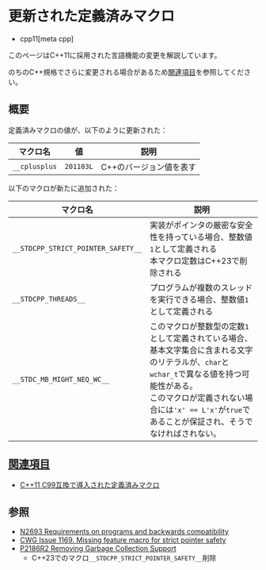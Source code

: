 # 更新された定義済みマクロ
* cpp11[meta cpp]

<!-- start lang caution -->

このページはC++11に採用された言語機能の変更を解説しています。

のちのC++規格でさらに変更される場合があるため[関連項目](#relative_page)を参照してください。

<!-- last lang caution -->

## 概要

定義済みマクロの値が、以下のように更新された：

| マクロ名      | 値        | 説明                    |
|---------------|-----------|-------------------------|
| `__cplusplus` | `201103L` | C++のバージョン値を表す |


以下のマクロが新たに追加された：

| マクロ名      | 説明                    |
|---------------|-------------------------|
| `__STDCPP_STRICT_POINTER_SAFETY__` | 実装がポインタの厳密な安全性を持っている場合、整数値`1`として定義される<br/>本マクロ定数はC++23で削除される |
| `__STDCPP_THREADS__` | プログラムが複数のスレッドを実行できる場合、整数値`1`として定義される |
| `__STDC_MB_MIGHT_NEQ_WC__` | このマクロが整数型の定数`1`として定義されている場合、基本文字集合に含まれる文字のリテラルが、`char`と`wchar_t`で異なる値を持つ可能性がある。<br/>このマクロが定義されない場合には`'x' == L'x'`が`true`であることが保証され、そうでなければされない。 |


## <a id="relative-page" href="#relative-page">関連項目</a>
- [C++11 C99互換で導入された定義済みマクロ](c99_predefined_macros.md)


## 参照
- [N2693 Requirements on programs and backwards compatibility](http://www.open-std.org/jtc1/sc22/wg21/docs/papers/2008/n2693.html)
- [CWG Issue 1169. Missing feature macro for strict pointer safety](http://www.open-std.org/jtc1/sc22/wg21/docs/cwg_defects.html#1169)
- [P2186R2 Removing Garbage Collection Support](https://www.open-std.org/jtc1/sc22/wg21/docs/papers/2021/p2186r2.html)
    - C++23でのマクロ`__STDCPP_STRICT_POINTER_SAFETY__`削除